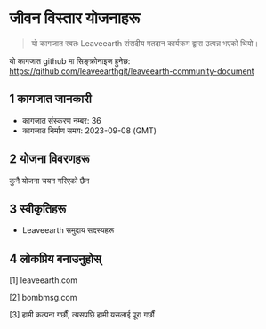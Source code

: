 # जीवन विस्तार योजनाहरू

>यो कागजात स्वतः Leaveearth संसदीय मतदान कार्यक्रम द्वारा उत्पन्न भएको थियो।

यो कागजात github मा सिङ्क्रोनाइज हुनेछ: https://github.com/leaveearthgit/leaveearth-community-document

## 1 कागजात जानकारी

- कागजात संस्करण नम्बर: 36
- कागजात निर्माण समय: 2023-09-08 (GMT)

## 2 योजना विवरणहरू

कुनै योजना चयन गरिएको छैन

## 3 स्वीकृतिहरू
* Leaveearth समुदाय सदस्यहरू

## 4 लोकप्रिय बनाउनुहोस्
[1] leaveearth.com

[2] bombmsg.com

[3] हामी कल्पना गर्छौं, त्यसपछि हामी यसलाई पूरा गर्छौं